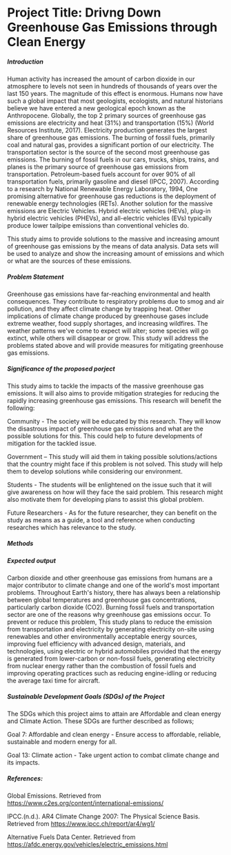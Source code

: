 # Project Title: Drivng Down Greenhouse Gas Emissions through Clean Energy

##### Introduction
Human activity has increased the amount of carbon dioxide in our atmosphere to levels not seen in hundreds of thousands of years over the last 150 years. The magnitude of this effect is enormous. Humans now have such a global impact that most geologists, ecologists, and natural historians believe we have entered a new geological epoch known as the Anthropocene. Globally, the top 2 primary sources of greenhouse gas emissions are electricity and heat (31%) and transportation (15%) (World Resources Institute, 2017). Electricity production generates the largest share of greenhouse gas emissions. The burning of fossil fuels, primarily coal and natural gas, provides a significant portion of our electricity. The transportation sector is the source of the second most greenhouse gas emissions. The burning of fossil fuels in our cars, trucks, ships, trains, and planes is the primary source of greenhouse gas emissions from transportation. Petroleum-based fuels account for over 90% of all transportation fuels, primarily gasoline and diesel (IPCC, 2007). According to a research by National Renewable Energy Laboratory, 1994, One promising alternative for greenhouse gas reductions is the deployment of renewable energy technologies (RETs). Another solution for the massive emissions are Electric Vehicles. Hybrid electric vehicles (HEVs), plug-in hybrid electric vehicles (PHEVs), and all-electric vehicles (EVs) typically produce lower tailpipe emissions than conventional vehicles do.

This study aims to provide solutions to the massive and increasing amount of greenhouse gas emissions by the means of data analysis. Data sets will be used to analyze and show the increasing amount of emissions and which or what are the sources of these emissions. 

##### Problem Statement
Greenhouse gas emissions have far-reaching environmental and health consequences. They contribute to respiratory problems due to smog and air pollution, and they affect climate change by trapping heat. Other implications of climate change produced by greenhouse gases include extreme weather, food supply shortages, and increasing wildfires. The weather patterns we've come to expect will alter; some species will go extinct, while others will disappear or grow. This study will address the problems stated above and will provide measures for mitigating greenhouse gas emissions.


##### Significance of the proposed porject
This study aims to tackle the impacts of the massive greenhouse gas emissions. It will also aims to provide mitigation strategies for reducing the rapidly increasing greenhouse gas emissions. This research will benefit the following:

Community - The society will be educated by this research. They will know the disastrous impact of greenhouse gas emissions and what are the possible solutions for this. This could help to future developments of mitigation for the tackled issue.

Government – This study will aid them in taking possible solutions/actions that the country might face if this problem is not solved. This study will help them to develop solutions while considering our environment. 

Students - The students will be enlightened on the issue such that it will give awareness on how will they face the said problem. This research might also motivate them for developing plans to assist this global problem. 

Future Researchers - As for the future researcher, they can benefit on the study as means as a guide, a tool and reference when conducting researches which has relevance to the study.

##### Methods

##### Expected output
Carbon dioxide and other greenhouse gas emissions from humans are a major contributor to climate change and one of the world's most important problems. Throughout Earth's history, there has always been a relationship between global temperatures and greenhouse gas concentrations, particularly carbon dioxide (CO2). Burning fossil fuels and transportation sector are one of the reasons why greenhouse gas emissions occur. To prevent or reduce this problem, This study plans to reduce the emission from transportation and electricity by generating electricity on-site using renewables and other environmentally acceptable energy sources, improving fuel efficiency with advanced design, materials, and technologies, using electric or hybrid automobiles provided that the energy is generated from lower-carbon or non-fossil fuels, generating electricity from nuclear energy rather than the combustion of fossil fuels and improving operating practices such as reducing engine-idling or reducing the average taxi time for aircraft.

##### Sustainable Development Goals (SDGs) of the Project
The SDGs which this project aims to attain are Affordable and clean energy and Climate Action. These SDGs are further described as follows;

Goal 7: Affordable and clean energy - Ensure access to affordable, reliable, sustainable and modern energy for all.

Goal 13: Climate action - Take urgent action to combat climate change and its impacts.


##### References:

Global Emissions. Retrieved from https://www.c2es.org/content/international-emissions/

IPCC.(n.d.). AR4 Climate Change 2007: The Physical Science Basis. Retrieved from https://www.ipcc.ch/report/ar4/wg1/

Alternative Fuels Data Center. Retrieved from https://afdc.energy.gov/vehicles/electric_emissions.html


